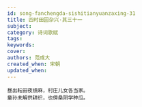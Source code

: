 ```yaml
---
id: song-fanchengda-sishitianyuanzaxing-31
title: 四时田园杂兴·其三十一
subject: 
category: 诗词歌赋
tags: 
keywords: 
cover: 
authors: 范成大
created_when: 宋朝
updated_when: 
---
```


```
昼出耘田夜绩麻，村庄儿女各当家。
童孙未解供耕织，也傍桑阴学种瓜。
```
